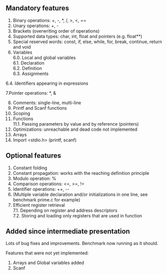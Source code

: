 ## Mandatory features

1. Binary operations: +, -, *, /, >, <, == <br>
2. Unary operations: +, -
3. Brackets (overwriting order of operations)
4. Supported data types: char, int, float and pointers (e.g. float**)
5. Special reserved words: const, if, else, while, for, break, continue, return and void
6. Variables<br>
   6.0. Local and global variables<br>
   6.1. Declaration<br>
   6.2. Definition<br>
   6.3. Assignments<br>

6.4. Identifiers appearing in expressions

7.Pointer operations: *, &

8. Comments: single-line, multi-line
9. Printf and Scanf functions
10. Scoping
11. Functions<br>
    11.1. Passing parameters by value and by reference (pointers)
12. Optimizations: unreachable and dead code not implemented
13. Arrays
14. Import <stdio.h> (printf, scanf)

## Optional features

1. Constant folding
2. Constant propagation: works with the reaching definition principle
3. Modulo operation: %
4. Comparison operations: <=, >=, !=
5. Identifier operations: ++, --
6. (Multiple variable declaration and/or initializations in one line, see benchmark prime.c for example)
7. Efficient register retrieval<br>
   7.1. Depending on register and address descriptors<br>
   7.2. Storing and loading only registers that are used in function

## Added since intermediate presentation

Lots of bug fixes and improvements. Benchmark now running as it should.

Features that were not yet implemented:

1. Arrays and Global variables added
2. Scanf
